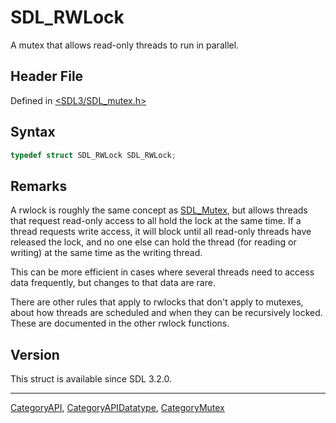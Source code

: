 # SDL_RWLock

A mutex that allows read-only threads to run in parallel.

## Header File

Defined in [<SDL3/SDL_mutex.h>](https://github.com/libsdl-org/SDL/blob/main/include/SDL3/SDL_mutex.h)

## Syntax

```c
typedef struct SDL_RWLock SDL_RWLock;
```

## Remarks

A rwlock is roughly the same concept as [SDL_Mutex](SDL_Mutex), but allows
threads that request read-only access to all hold the lock at the same
time. If a thread requests write access, it will block until all read-only
threads have released the lock, and no one else can hold the thread (for
reading or writing) at the same time as the writing thread.

This can be more efficient in cases where several threads need to access
data frequently, but changes to that data are rare.

There are other rules that apply to rwlocks that don't apply to mutexes,
about how threads are scheduled and when they can be recursively locked.
These are documented in the other rwlock functions.

## Version

This struct is available since SDL 3.2.0.

----
[CategoryAPI](CategoryAPI), [CategoryAPIDatatype](CategoryAPIDatatype), [CategoryMutex](CategoryMutex)

